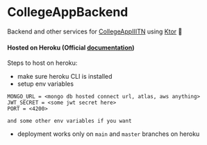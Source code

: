 # CollegeAppBackend

Backend and other services for [CollegeAppIIITN](https://github.com/4shutosh/CollegeAppIIITN)
using [Ktor](https://github.com/ktorio/ktor) 💙

#### Hosted on Heroku (Official [documentation](https://ktor.io/docs/eap/heroku.html))

Steps to host on heroku:

- make sure heroku CLI is installed
- setup env variables

````
MONGO_URL = <mongo db hosted connect url, atlas, aws anything>
JWT_SECRET = <some jwt secret here>
PORT = <4200>

and some other env variables if you want
````

- deployment works only on `main` and `master` branches on heroku
